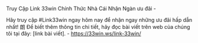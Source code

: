Truy Cập Link 33win Chính Thức Nhà Cái Nhận Ngàn ưu đãi - 

Hãy truy cập #Link33win ngay hôm nay để nhận ngay những ưu đãi hấp dẫn nhất! 朗 Để biết thêm thông tin chi tiết, hãy đọc bài viết trên web của chúng tôi tại đây: [link bài viết]. - https://33win.ws/link-33win/

